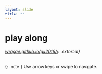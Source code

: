 ```yaml
---
layout: slide
title: ""
---
```


# play along

###### [wragge.github.io/gu2016/](http://wragge.github.io/gu2016/){: .external}


{: .note }
Use arrow keys or swipe to navigate.  
